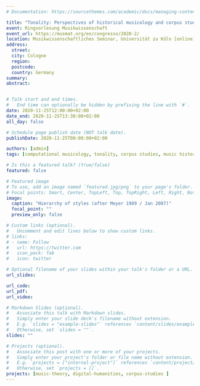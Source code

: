 ```yaml
---
# Documentation: https://sourcethemes.com/academic/docs/managing-content/

title: "Tonality: Perspectives of historical musicology and corpus studies"
event: Ringvorlesung Musikwissenschaft
event_url: https://musmat.org/en/congresso/2020-2/
location: Musikwissenschaftliches Seminar, Universität zu Köln [online]
address:
  street:
  city: Cologne
  region:
  postcode:
  country: Germany
summary:
abstract:


# Talk start and end times.
#   End time can optionally be hidden by prefixing the line with `#`.
date: 2020-11-25T12:00:00+02:00
date_end: 2020-11-25T13:30:00+02:00
all_day: false

# Schedule page publish date (NOT talk date).
publishDate: 2020-11-25T00:00:00+02:00

authors: [admin]
tags: [computational musicology, tonality, corpus studies, music history]

# Is this a featured talk? (true/false)
featured: false

# Featured image
# To use, add an image named `featured.jpg/png` to your page's folder. 
# Focal points: Smart, Center, TopLeft, Top, TopRight, Left, Right, BottomLeft, Bottom, BottomRight.
image:
  caption: "Hierarchy of styles (after Meyer 1989 / Jan 2007)"
  focal_point: ""
  preview_only: false

# Custom links (optional).
#   Uncomment and edit lines below to show custom links.
# links:
# - name: Follow
#   url: https://twitter.com
#   icon_pack: fab
#   icon: twitter

# Optional filename of your slides within your talk's folder or a URL.
url_slides:

url_code:
url_pdf:
url_video:

# Markdown Slides (optional).
#   Associate this talk with Markdown slides.
#   Simply enter your slide deck's filename without extension.
#   E.g. `slides = "example-slides"` references `content/slides/example-slides.md`.
#   Otherwise, set `slides = ""`.
slides: ""

# Projects (optional).
#   Associate this post with one or more of your projects.
#   Simply enter your project's folder or file name without extension.
#   E.g. `projects = ["internal-project"]` references `content/project/deep-learning/index.md`.
#   Otherwise, set `projects = []`.
projects: [music-theory, digital-humanities, corpus-studies ]
---
```

